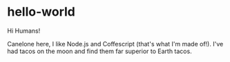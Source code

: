 # hello-world

Hi Humans!

Canelone here, I like Node.js and Coffescript (that's what I'm made of!).
I've had tacos on the moon and find them far superior to Earth tacos.
